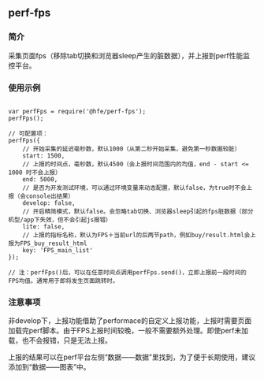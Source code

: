 ## perf-fps

### 简介

采集页面fps（移除tab切换和浏览器sleep产生的脏数据），并上报到perf性能监控平台。

### 使用示例

```

var perfFps = require('@hfe/perf-fps');
perfFps();

// 可配置项：
perfFps({
    // 开始采集的延迟毫秒数，默认1000（从第二秒开始采集，避免第一秒数据较脏）
    start: 1500,
    // 上报的时间点，毫秒数，默认4500（会上报时间范围内的均值，end - start <= 1000 时不会上报）
    end: 5000,
    // 是否为开发测试环境，可以通过环境变量来动态配置，默认false，为true时不会上报（会console出结果）
    develop: false,
    // 开启精简模式，默认false。会忽略tab切换、浏览器sleep引起的fps脏数据（部分机型/app下失效，但不会引起js报错）
    lite: false,
    // 上报的指标名称，默认为FPS＋当前url的后两节path，例如buy/result.html会上报为FPS_buy_result_html
    key: 'FPS_main_list'
});

// 注：perfFps()后，可以在任意时间点调用perfFps.send()，立即上报前一段时间的FPS均值。通常用于即将发生页面跳转时。

```

### 注意事项

非develop下，上报功能借助了performace的自定义上报功能，上报时需要页面加载完perf脚本。由于FPS上报时间较晚，一般不需要额外处理。即使perf未加载，也不会报错，只是无法上报。

上报的结果可以在perf平台左侧“数据——数据”里找到，为了便于长期使用，建议添加到“数据——图表”中。
